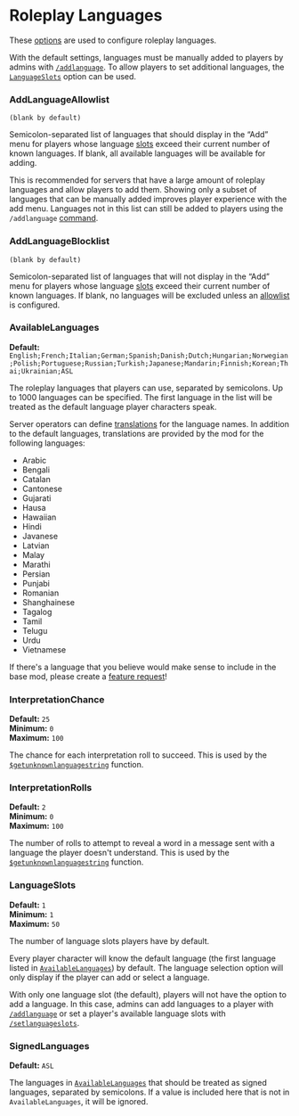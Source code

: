 # Roleplay Languages

These [options](./index.md) are used to configure roleplay languages.

With the default settings, languages must be manually added to players by admins with [`/addlanguage`](../user-guide/admins.md#commands).
To allow players to set additional languages, the [`LanguageSlots`](#languageslots) option can be used.

### AddLanguageAllowlist
`(blank by default)`

Semicolon-separated list of languages that should display in the “Add” menu for players whose language [slots](#languageslots) exceed their current number of known languages.
If blank, all available languages will be available for adding.

This is recommended for servers that have a large amount of roleplay languages and allow players to add them.
Showing only a subset of languages that can be manually added improves player experience with the add menu.
Languages not in this list can still be added to players using the `/addlanguage` [command](../user-guide/admins.md#commands).

### AddLanguageBlocklist
`(blank by default)`

Semicolon-separated list of languages that will not display in the “Add” menu for players whose language [slots](#languageslots) exceed their current number of known languages.
If blank, no languages will be excluded unless an [allowlist](#addlanguageallowlist) is configured.

### AvailableLanguages
**Default:** `English;French;Italian;German;Spanish;Danish;Dutch;Hungarian;Norwegian;Polish;Portuguese;Russian;Turkish;Japanese;Mandarin;Finnish;Korean;Thai;Ukrainian;ASL`

The roleplay languages that players can use, separated by semicolons.
Up to 1000 languages can be specified.
The first language in the list will be treated as the default language player characters speak.

Server operators can define [translations](../customization/strings.md#roleplay-languages) for the language names.
In addition to the default languages, translations are provided by the mod for the following languages:

- Arabic
- Bengali
- Catalan
- Cantonese
- Gujarati
- Hausa
- Hawaiian
- Hindi
- Javanese
- Latvian
- Malay
- Marathi
- Persian
- Punjabi
- Romanian
- Shanghainese
- Tagalog
- Tamil
- Telugu
- Urdu
- Vietnamese

If there's a language that you believe would make sense to include in the base mod, please create a [feature request](https://github.com/omarkmu/pz-omichat/discussions/new?category=ideas)!

### InterpretationChance
**Default:** `25`  
**Minimum:** `0`  
**Maximum:** `100`

The chance for each interpretation roll to succeed.
This is used by the [`$getunknownlanguagestring`](../format-strings/functions.md#other-getunknownlanguagestring) function.

### InterpretationRolls
**Default:** `2`  
**Minimum:** `0`  
**Maximum:** `100`

The number of rolls to attempt to reveal a word in a message sent with a language the player doesn't understand.
This is used by the [`$getunknownlanguagestring`](../format-strings/functions.md#other-getunknownlanguagestring) function.

### LanguageSlots
**Default:** `1`  
**Minimum:** `1`  
**Maximum:** `50`

The number of language slots players have by default.

Every player character will know the default language (the first language listed in [`AvailableLanguages`](#availablelanguages)) by default.
The language selection option will only display if the player can add or select a language.

With only one language slot (the default), players will not have the option to add a language. In this case, admins can add languages to a player with [`/addlanguage`](../user-guide/admins.md#commands) or set a player's available language slots with [`/setlanguageslots`](../user-guide/admins.md#commands).

### SignedLanguages
**Default:** `ASL`

The languages in [`AvailableLanguages`](#availablelanguages) that should be treated as signed languages, separated by semicolons.
If a value is included here that is not in `AvailableLanguages`, it will be ignored.
